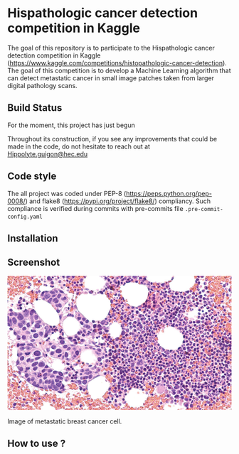 # Hispathologic cancer detection competition in Kaggle 

The goal of this repository is to participate to the Hispathologic cancer detection competition in Kaggle (https://www.kaggle.com/competitions/histopathologic-cancer-detection). The goal of this competition is to develop a Machine Learning algorithm that can detect metastatic cancer in small image patches taken from larger digital pathology scans. 

## Build Status

For the moment, this project has just begun 

Throughout its construction, if you see any improvements that could be made in the code, do not hesitate to reach out at 
Hippolyte.guigon@hec.edu

## Code style 

The all project was coded under PEP-8 (https://peps.python.org/pep-0008/) and flake8 (https://pypi.org/project/flake8/) compliancy. Such compliance is verified during commits with pre-commits file ```.pre-commit-config.yaml```

## Installation


## Screenshot 

![alt text](https://github.com/HippolyteGuigon/Hispatologic_Cancer_Detection/blob/main/ressources/metastatic-breast-cancer.jpeg)

Image of metastatic breast cancer cell.

## How to use ? 
